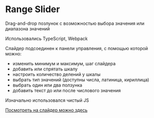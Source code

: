 # Range Slider	


Drag-and-drop позлунок с возможностью выбора значения или диапазона значений	

Использовались TypeScript, Webpack 		

Слайдер подсоединен к панели управления, с помощью которой можно:	
- изменить минимум и максимум, шаг слайдера	
- добавить или спрятать шкалу	
- настроить количество делений у шкалы	
- выбрать тип значений (доступны числа, латиница, кириллица)	
- выбрать один или два ползунка	
- добавить текст до или после числового значения	

Изначально использовался чистый JS	

[Посмотреть на слайдер можно здесь](https://lin-is.github.io/RangeSlider/dist/index.html)
